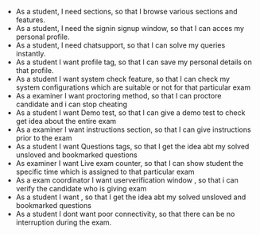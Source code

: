 * As a student, I need sections, so that I browse various sections and features.
* As a student, I need the signin signup window, so that I can acces my personal profile.
* As a student, I need chatsupport, so that I can solve my queries instantly.
* As a student I want profile tag, so that I can save my personal details on that profile.
* As a student I want system check feature, so that I can check my system configurations which are suitable or not for that particular exam
* As a examiner I want proctoring method, so that I can proctore candidate and i can stop cheating
* As a student I want Demo test, so that I can give a demo test to check get idea about the entire exam
* As a examiner I want instructions section, so that I can give instructions prior to the exam
* As a student I want Questions tags, so that I get the idea abt my solved unsloved and bookmarked questions
* As examiner I want Live exam counter, so that I can show student the specific time which is assigned to that particular exam
* As a exam coordinator I want userverification window , so that i can verify the candidate who is giving exam
* As a student I want , so that I get the idea abt my solved unsloved and bookmarked questions
* As a student I dont want poor connectivity, so that there can be no interruption during the exam.
